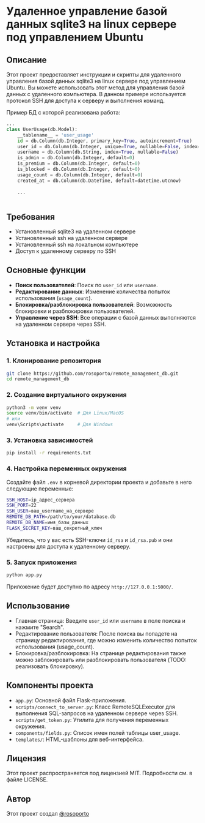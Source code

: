 # Удаленное управление базой данных sqlite3 на linux сервере под управлением Ubuntu


## Описание

Этот проект предоставляет инструкции и скрипты для удаленного управления базой данных sqlite3 на linux сервере под управлением Ubuntu. Вы можете использовать этот метод для управления базой данных с удаленного компьютера. В данном примере используется протокол SSH для доступа к серверу и выполнения команд.

Пример БД с которой реализована работа:
```python
...
class UserUsage(db.Model):
    __tablename__ = 'user_usage'
    id = db.Column(db.Integer, primary_key=True, autoincrement=True)
    user_id = db.Column(db.Integer, unique=True, nullable=False, index=True)
    username = db.Column(db.String, index=True, nullable=False)
    is_admin = db.Column(db.Integer, default=0)
    is_premium = db.Column(db.Integer, default=0)
    is_blocked = db.Column(db.Integer, default=0)
    usage_count = db.Column(db.Integer, default=0)
    created_at = db.Column(db.DateTime, default=datetime.utcnow)
    
    ...
 
  ```


## Требования

- Установленный sqlite3 на удаленном сервере
- Установленный ssh на удаленном сервере
- Установленный ssh на локальном компьютере
- Доступ к удаленному серверу по SSH


## Основные функции

- **Поиск пользователей**: Поиск по `user_id` или `username`.
- **Редактирование данных**: Изменение количества попыток использования (`usage_count`).
- **Блокировка/разблокировка пользователей**: Возможность блокировки и разблокировки пользователей.
- **Управление через SSH**: Все операции с базой данных выполняются на удаленном сервере через SSH.


## Установка и настройка

### 1. Клонирование репозитория

```bash
git clone https://github.com/rosoporto/remote_management_db.git
cd remote_management_db
```

### 2. Создание виртуального окружения

```bash
python3 -m venv venv
source venv/bin/activate  # Для Linux/MacOS
# или
venv\Scripts\activate     # Для Windows
```

### 3. Установка зависимостей

```bash
pip install -r requirements.txt
```

### 4. Настройка переменных окружения

Создайте файл `.env` в корневой директории проекта и добавьте в него следующие переменные:

```bash
SSH_HOST=ip_адрес_сервера
SSH_PORT=22
SSH_USER=ваш_username_на_сервере
REMOTE_DB_PATH=/path/to/your/database.db
REMOTE_DB_NAME=имя_базы_данных
FLASK_SECRET_KEY=ваш_секретный_ключ
```

Убедитесь, что у вас есть SSH-ключи `id_rsa` и `id_rsa.pub` и они настроены для доступа к удаленному серверу.

### 5. Запуск приложения

```bash
python app.py
```

Приложение будет доступно по адресу `http://127.0.0.1:5000/`.


## Использование

- Главная страница: Введите `user_id` или `username` в поле поиска и нажмите "Search".
- Редактирование пользователя: После поиска вы попадете на страницу редактирования, где можно изменить количество попыток использования (usage_count).
- Блокировка/разблокировка: На странице редактирования также можно заблокировать или разблокировать пользователя (TODO: реализовать блокировку).


## Компоненты проекта

- `app.py`: Основной файл Flask-приложения.
- `scripts/connect_to_server.py`: Класс RemoteSQLExecutor для выполнения SQL-запросов на удаленном сервере через SSH.
- `scripts/get_token.py`: Утилита для получения переменных окружения.
- `components/fields.py`: Список имен полей таблицы user_usage.
- `templates/`: HTML-шаблоны для веб-интерфейса.


## Лицензия

Этот проект распространяется под лицензией MIT. Подробности см. в файле LICENSE.


## Автор

Этот проект создал [@rosoporto](https://t.me/rosoporto)